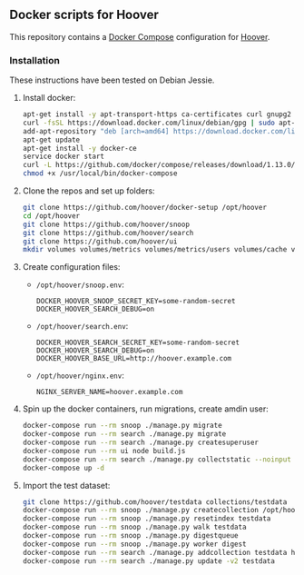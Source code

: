 ## Docker scripts for Hoover
This repository contains a [Docker Compose](https://docs.docker.com/compose/)
configuration for [Hoover](https://hoover.github.io).

### Installation
These instructions have been tested on Debian Jessie.

1. Install docker:

    ```bash
    apt-get install -y apt-transport-https ca-certificates curl gnupg2 software-properties-common
    curl -fsSL https://download.docker.com/linux/debian/gpg | sudo apt-key add -
    add-apt-repository "deb [arch=amd64] https://download.docker.com/linux/debian $(lsb_release -cs) stable"
    apt-get update
    apt-get install -y docker-ce
    service docker start
    curl -L https://github.com/docker/compose/releases/download/1.13.0/docker-compose-`uname -s`-`uname -m` > /usr/local/bin/docker-compose
    chmod +x /usr/local/bin/docker-compose
    ```

2. Clone the repos and set up folders:

    ```bash
    git clone https://github.com/hoover/docker-setup /opt/hoover
    cd /opt/hoover
    git clone https://github.com/hoover/snoop
    git clone https://github.com/hoover/search
    git clone https://github.com/hoover/ui
    mkdir volumes volumes/metrics volumes/metrics/users volumes/cache volumes/cache/archive volumes/cache/msg volumes/cache/pst collections
    ```

3. Create configuration files:

    * `/opt/hoover/snoop.env`:

        ```env
        DOCKER_HOOVER_SNOOP_SECRET_KEY=some-random-secret
        DOCKER_HOOVER_SEARCH_DEBUG=on
        ```

    * `/opt/hoover/search.env`:

        ```env
        DOCKER_HOOVER_SEARCH_SECRET_KEY=some-random-secret
        DOCKER_HOOVER_SEARCH_DEBUG=on
        DOCKER_HOOVER_BASE_URL=http://hoover.example.com
        ```

    * `/opt/hoover/nginx.env`:

        ```env
        NGINX_SERVER_NAME=hoover.example.com
        ```

4. Spin up the docker containers, run migrations, create amdin user:

    ```bash
    docker-compose run --rm snoop ./manage.py migrate
    docker-compose run --rm search ./manage.py migrate
    docker-compose run --rm search ./manage.py createsuperuser
    docker-compose run --rm ui node build.js
    docker-compose run --rm search ./manage.py collectstatic --noinput
    docker-compose up -d
    ```

5. Import the test dataset:

    ```bash
    git clone https://github.com/hoover/testdata collections/testdata
    docker-compose run --rm snoop ./manage.py createcollection /opt/hoover/collections/testdata/data testdata testdata testdata testdata
    docker-compose run --rm snoop ./manage.py resetindex testdata
    docker-compose run --rm snoop ./manage.py walk testdata
    docker-compose run --rm snoop ./manage.py digestqueue
    docker-compose run --rm snoop ./manage.py worker digest
    docker-compose run --rm search ./manage.py addcollection testdata http://snoop/testdata/json
    docker-compose run --rm search ./manage.py update -v2 testdata
    ```
